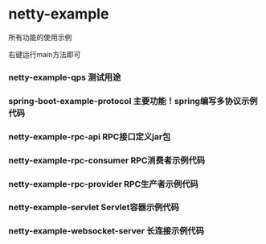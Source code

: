 # netty-example
所有功能的使用示例

右键运行main方法即可


### netty-example-qps   测试用途

### spring-boot-example-protocol   主要功能！spring编写多协议示例代码

### netty-example-rpc-api        RPC接口定义jar包
### netty-example-rpc-consumer   RPC消费者示例代码
### netty-example-rpc-provider   RPC生产者示例代码

### netty-example-servlet   Servlet容器示例代码
### netty-example-websocket-server   长连接示例代码
